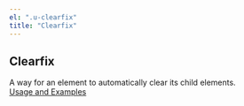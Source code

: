 ```yaml
---
el: ".u-clearfix"
title: "Clearfix"
---
```

## Clearfix

A way for an element to automatically clear its child elements. <br/>
<a href="../../../../dist/sassdoc/#utility-placeholder-u-clearfix" target="_blank">Usage and Examples</a>
